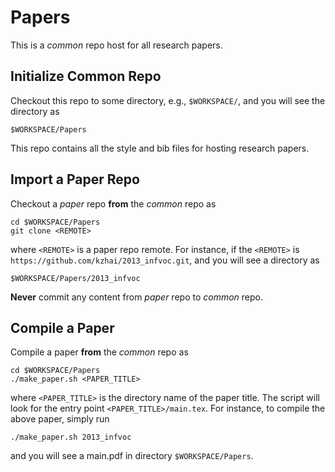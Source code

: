 Papers
======

This is a *common* repo host for all research papers.

Initialize Common Repo 
----------

Checkout this repo to some directory, e.g., ```$WORKSPACE/```, and you
will see the directory as

	$WORKSPACE/Papers

This repo contains all the style and bib files for hosting research papers.

Import a Paper Repo
----------

Checkout a *paper* repo **from** the *common* repo as

	cd $WORKSPACE/Papers
	git clone <REMOTE>

where ```<REMOTE>``` is a paper repo remote.
For instance, if the ```<REMOTE>``` is
```https://github.com/kzhai/2013_infvoc.git```, and you will see a
directory as

	$WORKSPACE/Papers/2013_infvoc

**Never** commit any content from *paper* repo to *common* repo.

Compile a Paper
----------

Compile a paper **from** the *common* repo as

	cd $WORKSPACE/Papers
	./make_paper.sh <PAPER_TITLE>

where ```<PAPER_TITLE>``` is the directory name of the paper title.
The script will look for the entry point ```<PAPER_TITLE>/main.tex```.
For instance, to compile the above paper, simply run

	./make_paper.sh 2013_infvoc

and you will see a main.pdf in directory ```$WORKSPACE/Papers```.
